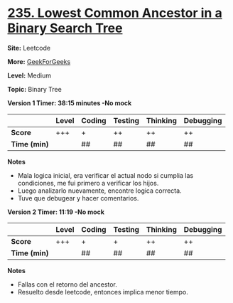 # [235. Lowest Common Ancestor in a Binary Search Tree](https://leetcode.com/problems/lowest-common-ancestor-of-a-binary-search-tree/description/)

**Site:** Leetcode

**More:** [GeekForGeeks](https://www.geeksforgeeks.org/lowest-common-ancestor-in-a-binary-search-tree/)
          
**Level:** Medium

**Topic:** Binary Tree

**Version 1 Timer: 38:15 minutes -No mock**

|           | Level | Coding | Testing | Thinking | Debugging  |
|-----------|-------|--------|---------|----------|------------|
| **Score** | +++   | +      | ++      | ++       | ++         |
| **Time (min)** | | ## | ## | ## | ## |

**Notes**
- Mala logica inicial, era verificar el actual nodo si cumplia las condiciones, me
 fui primero a verificar los hijos.
- Luego analizarlo nuevamente, encontre logica correcta.
- Tuve que debugear y hacer comentarios.

**Version 2 Timer: 11:19 -No mock**

|           | Level | Coding | Testing | Thinking | Debugging  |
|-----------|-------|--------|---------|----------|------------|
| **Score** | +++   | +      | +       | ++       | ++         |
| **Time (min)** | | ## | ## | ## | ## |

**Notes**
- Fallas con el retorno del ancestor.
- Resuelto desde leetcode, entonces implica menor tiempo. 